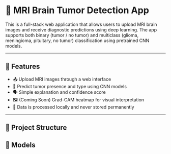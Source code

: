 # 🧠 MRI Brain Tumor Detection App

This is a full-stack web application that allows users to upload MRI brain images and receive diagnostic predictions using deep learning. The app supports both binary (tumor / no tumor) and multiclass (glioma, meningioma, pituitary, no tumor) classification using pretrained CNN models.

---

## 🚀 Features

- 📤 Upload MRI images through a web interface
- 🧠 Predict tumor presence and type using CNN models
- 🗣️ Simple explanation and confidence score
- 🖼️ (Coming Soon) Grad-CAM heatmap for visual interpretation
- 🔐 Data is processed locally and never stored permanently

---

## 🧱 Project Structure

## 🧠 Models

